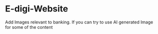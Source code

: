 # E-digi-Website
Add Images relevant to banking.
If you can try to use AI generated Image for some of the content
